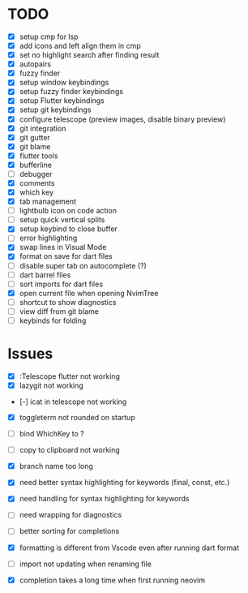 # TODO

- [X] setup cmp for lsp
- [X] add icons and left align them in cmp 
- [X] set no highlight search after finding result
- [X] autopairs
- [X] fuzzy finder
- [X] setup window keybindings
- [X] setup fuzzy finder keybindings
- [X] setup Flutter keybindings
- [X] setup git keybindings
- [X] configure telescope (preview images, disable binary preview)
- [X] git integration 
- [X] git gutter
- [X] git blame
- [X] flutter tools
- [X] bufferline
- [ ] debugger
- [X] comments
- [X] which key
- [X] tab management
- [ ] lightbulb icon on code action
- [ ] setup quick vertical splits
- [X] setup keybind to close buffer
- [ ] error highlighting
- [X] swap lines in Visual Mode
- [X] format on save for dart files
- [ ] disable super tab on autocomplete (?)
- [ ] dart barrel files
- [ ] sort imports for dart files
- [X] open current file when opening NvimTree
- [ ] shortcut to show diagnostics 
- [ ] view diff from git blame
- [ ] keybinds for folding

# Issues

- [X] :Telescope flutter not working
- [X] lazygit not working
- [-] icat in telescope not working
- [X] toggleterm not rounded on startup
- [ ] bind WhichKey to <Leader>?
- [ ] copy to clipboard not working
- [X] branch name too long
- [X] need better syntax highlighting for keywords (final, const, etc.)
- [X] need handling for syntax highlighting for keywords
- [ ] need wrapping for diagnostics
- [ ] better sorting for completions
- [X] formatting is different from Vscode even after running dart format
- [ ] import not updating when renaming file
- [X] completion takes a long time when first running neovim

